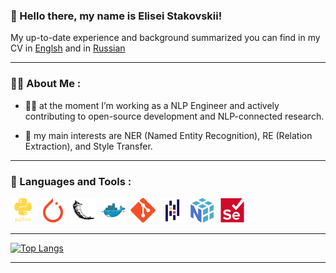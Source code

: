 ### 🤙 Hello there, my name is Elisei Stakovskii!

My up-to-date experience and background summarized you can find in my CV in [Englsh](/CV/CV_Elisei_Stakovskii_EN.pdf) and in [Russian](/CV/Резюме_Елисей_Стаковский.pdf)

---

### 👨‍💻 About Me :

- 👨‍🔬 at the moment I’m working as a NLP Engineer and actively contributing to open-source development and NLP-connected research.

- 🌱 my main interests are NER (Named Entity Recognition), RE (Relation Extraction), and Style Transfer.

<!-- - 📫 : how to reach me -->

---
### 🧰 Languages and Tools :
<div>
  <img src="https://github.com/devicons/devicon/blob/master/icons/python/python-plain-wordmark.svg" title="Python" alt="Python" width="40" height="40"/>&nbsp;
  <img src="https://github.com/devicons/devicon/blob/master/icons/pytorch/pytorch-original.svg" title="Pytorch" alt="Pytorch" width="40" height="40"/>&nbsp;
  <img src="https://github.com/devicons/devicon/blob/master/icons/flask/flask-original.svg" title="Flask" alt="Flask" width="40" height="40"/>&nbsp;
  <img src="https://github.com/devicons/devicon/blob/master/icons/docker/docker-original.svg" title="Docker" alt="Docker" width="40" height="40"/>&nbsp;
  <img src="https://github.com/devicons/devicon/blob/master/icons/git/git-original.svg" title="Git" alt="Git" width="40" height="40"/>&nbsp;
  <img src="https://github.com/devicons/devicon/blob/master/icons/pandas/pandas-original.svg" title="Pandas" alt="Pandas" width="40" height="40"/>&nbsp;
  <img src="https://github.com/devicons/devicon/blob/master/icons/numpy/numpy-original.svg" title="Numpy" alt="Numpy" width="40" height="40"/>&nbsp;
  <img src="https://github.com/devicons/devicon/blob/master/icons/selenium/selenium-original.svg" title="Selenium" alt="Selenium" width="40" height="40"/>&nbsp;
  
</div> 

<!-- ---

[![GitHub Streak](http://github-readme-streak-stats.herokuapp.com?user=eistakovskii&theme=dark&background=000000)](https://git.io/streak-stats) -->


---
[![Top Langs](https://github-readme-stats.vercel.app/api/top-langs/?username=eistakovskii&layout=compact&theme=vision-friendly-dark)](https://github.com/anuraghazra/github-readme-stats)

---

<img src="https://komarev.com/ghpvc/?username=eistakovskii&style=flat-square&color=blue" alt=""/>


